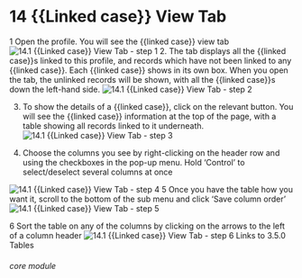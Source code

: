 # 14 {{Linked case}} View Tab

1 Open the profile. You will see the {{linked case}} view tab
![14.1 {{Linked case}} View Tab - step 1](14.1_Case_View_Tab_im_1.png)
2. The tab displays all the {{linked case}}s linked to this profile, and records which have not been linked to any {{linked case}}.
Each {{linked case}} shows in its own box.
When you open the tab, the unlinked records will be shown, with all the {{linked case}}s down the left-hand side.
![14.1 {{Linked case}} View Tab - step 2](14.1_Case_View_Tab_im_2.png)

3. To show the details of a {{linked case}}, click on the relevant button. You will see the {{linked case}} information at the top of the page, with a table showing all records linked to it underneath.
![14.1 {{Linked case}} View Tab - step 3](14.1_Case_View_Tab_im_3.png)

4. Choose the columns you see by right-clicking on the header row and using the checkboxes in the pop-up menu. Hold ‘Control’ to select/deselect several columns at once

![14.1 {{Linked case}} View Tab - step 4](14.1_Case_View_Tab_im_4.png)
5 Once you have the table how you want it, scroll to the bottom of the sub menu and click ‘Save column order’
![14.1 {{Linked case}} View Tab - step 5](14.1_Case_View_Tab_im_5.png)

6 Sort the table on any of the columns by clicking on the arrows to the left of a column header
![14.1 {{Linked case}} View Tab - step 6](14.1_Case_View_Tab_im_6.png)
Links to 3.5.0 Tables


###### core module